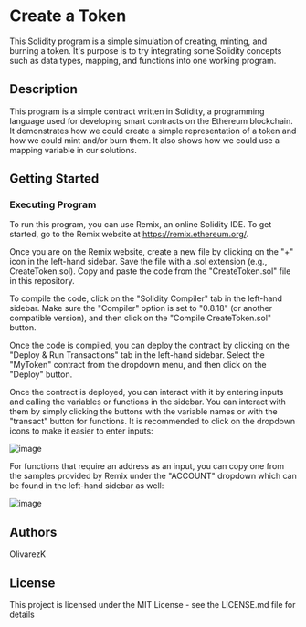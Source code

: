 # Create a Token

This Solidity program is a simple simulation of creating, minting, and burning a token. It's purpose is to try integrating some Solidity concepts such as data types, mapping, and functions into one working program.

## Description

This program is a simple contract written in Solidity, a programming language used for developing smart contracts on the Ethereum blockchain. It demonstrates how we could create a simple representation of a token and how we could mint and/or burn them. It also shows how we could use a mapping variable in our solutions.

## Getting Started

### Executing Program

To run this program, you can use Remix, an online Solidity IDE. To get started, go to the Remix website at https://remix.ethereum.org/.

Once you are on the Remix website, create a new file by clicking on the "+" icon in the left-hand sidebar. Save the file with a .sol extension (e.g., CreateToken.sol). Copy and paste the code from the "CreateToken.sol" file in this repository.

To compile the code, click on the "Solidity Compiler" tab in the left-hand sidebar. Make sure the "Compiler" option is set to "0.8.18" (or another compatible version), and then click on the "Compile CreateToken.sol" button.

Once the code is compiled, you can deploy the contract by clicking on the "Deploy & Run Transactions" tab in the left-hand sidebar. Select the "MyToken" contract from the dropdown menu, and then click on the "Deploy" button.

Once the contract is deployed, you can interact with it by entering inputs and calling the variables or functions in the sidebar. You can interact with them by simply clicking the buttons with the variable names or with the "transact" button for functions. It is recommended to click on the dropdown icons to make it easier to enter inputs:

![image](https://user-images.githubusercontent.com/72584770/234551817-fc94e294-7f63-41be-8a5e-59fa6363bc21.png)

For functions that require an address as an input, you can copy one from the samples provided by Remix under the "ACCOUNT" dropdown which can be found in the left-hand sidebar as well:

![image](https://user-images.githubusercontent.com/72584770/234553227-a18b8544-5e0b-48a5-af7a-0c81f2bbbcc4.png)

## Authors

OlivarezK

## License

This project is licensed under the MIT License - see the LICENSE.md file for details
